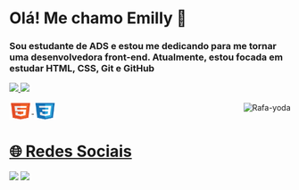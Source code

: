 # Olá! Me chamo Emilly 👋

### Sou estudante de ADS e estou me dedicando para me tornar uma desenvolvedora front-end. Atualmente, estou focada em estudar HTML, CSS, Git e GitHub

<div>
  <a href="https://github.com/emillysmoitinho">
  <img height="180em" src="https://github-readme-stats.vercel.app/api?username=emillysmoitinho&show_icons=true&theme=radical&include_all_commits=true&count_private=true"/>
  <img height="180em" src="https://github-readme-stats.vercel.app/api/top-langs/?username=emillysmoitinho&layout=compact&langs_count=16&theme=radical"/>
</div>
<div style="display: inline_block"><br>
  <img align="center" alt="Emilly-HTML" height="30" width="40" src="https://raw.githubusercontent.com/devicons/devicon/master/icons/html5/html5-original.svg">
  <img align="center" alt="Emilly-CSS" height="30" width="40" src="https://raw.githubusercontent.com/devicons/devicon/master/icons/css3/css3-original.svg">
  <img align="right" alt="Rafa-yoda" src="https://cdn.discordapp.com/attachments/795358919417397249/825430589581688872/hi.gif">
</div>

# 🌐 Redes Sociais
<div> 
  <a href ="mailto:emillysmoitinho@gmail.com"><img src="https://img.shields.io/badge/-Gmail-%23333?style=for-the-badge&logo=gmail&logoColor=white" target="_blank"></a>
  <a href="https://www.linkedin.com/in/emilly-soares-moitinho/" target="_blank"><img src="https://img.shields.io/badge/-LinkedIn-%230077B5?style=for-the-badge&logo=linkedin&logoColor=white" target="_blank"></a>   
</div>



